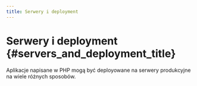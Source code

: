 ```yaml
---
title: Serwery i deployment
---
```


# Serwery i deployment {#servers_and_deployment_title}

Aplikacje napisane w PHP mogą być deployowane na serwery produkcyjne na wiele różnych sposobów.
